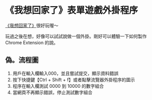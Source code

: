# 《我想回家了》表單遊戲外掛程序
[《我想回家了》](https://docs.google.com/forms/d/e/1FAIpQLSdqaej6VBQYnHDIxUqowmhzAqg_c9IzDoOf5rEjWYp0uPJthw/viewform)很好玩喔～

玩過之後在想，好像可以試試說做一個外掛。剛好可以體驗一下如何製作 Chrome Extension 的說。

## 偽。流程圖
1. 用戶在輸入欄輸入000，並且嘗試提交，顯示資料錯誤
2. 按下快捷鍵【Ctrl + Shift + f】或者點擊流覽器外掛程序的圖示
3. 程序在輸入欄測試 0000 到 10000 的數字組合
4. 當網頁不再顯示錯誤，停止測試數字組合
